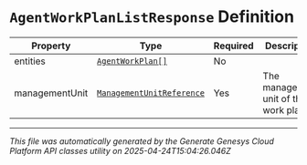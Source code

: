 # `AgentWorkPlanListResponse` Definition

| Property | Type | Required | Description |
|----------|------|----------|-------------|
| entities | [`AgentWorkPlan[]`](agentworkplan-definition.md) | No |  |
| managementUnit | [`ManagementUnitReference`](managementunitreference-definition.md) | Yes | The management unit of the work plans |

---

*This file was automatically generated by the Generate Genesys Cloud Platform API classes utility on 2025-04-24T15:04:26.046Z*